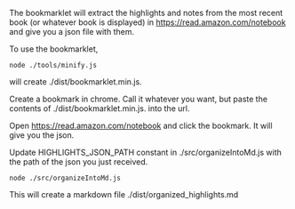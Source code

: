 The bookmarklet will extract the highlights and notes from the most recent book (or whatever book is displayed) in
https://read.amazon.com/notebook and give you a json file with them.

To use the bookmarklet,

```
node ./tools/minify.js
```

will create ./dist/bookmarklet.min.js.

Create a bookmark in chrome. Call it whatever you want, but paste the contents of ./dist/bookmarklet.min.js. into the url.

Open https://read.amazon.com/notebook and click the bookmark. It will give you the json.

Update HIGHLIGHTS_JSON_PATH constant in ./src/organizeIntoMd.js with the path of the json you just received.

```
node ./src/organizeIntoMd.js
```

This will create a markdown file ./dist/organized_highlights.md
